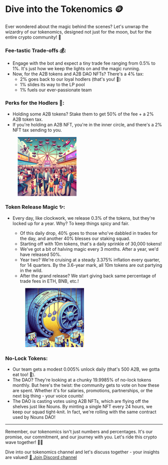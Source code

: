 # Dive into the Tokenomics 🪙

Ever wondered about the magic behind the scenes? Let's unwrap the wizardry of our tokenomics, designed not just for the moon, but for the entire crypto community! 🌌

### **Fee-tastic Trade-offs** 💰:

* Engage with the bot and expect a tiny trade fee ranging from 0.5% to 1%. It's just how we keep the lights on and the magic running.
* Now, for the A2B tokens and A2B DAO NFTs? There's a 4% tax:
  * 2% goes back to our loyal hodlers (that's you! 🥳)
  * 1% slides its way to the LP pool
  * 1% fuels our ever-passionate team

### **Perks for the Hodlers** 🎉:

* Holding some A2B tokens? Stake them to get 50% of the fee + a 2% A2B token tax.
* If you're holding an A2B NFT, you're in the inner circle, and there's a 2% NFT tax sending to you.

<figure><img src=".gitbook/assets/eshrse.png" alt="" width="188"><figcaption></figcaption></figure>

### **Token Release Magic** ✨:

*   Every day, like clockwork, we release 0.3% of the tokens, but they're locked up for a year. Why? To keep things spicy and fair.

    * Of this daily drop, 40% goes to those who've dabbled in trades for the day, and another 40% blesses our staking squad.
    * Starting off with 10m tokens, that's a daily sprinkle of 30,000 tokens!
    * We've got a bit of halving magic every 3 months. After a year, we'd have released 50%.
    * Year two? We're cruising at a steady 3.375% inflation every quarter, for 14 quarters. By the 3.6-year mark, all 10m tokens are out partying in the wild.
    * After the grand release? We start giving back same percentage of trade fees in ETH, BNB, etc.!



    <figure><img src=".gitbook/assets/daoddd.png" alt="" width="188"><figcaption></figcaption></figure>

### **No-Lock Tokens**:

* Our team gets a modest 0.005% unlock daily (that's 500 A2B, we gotta eat too! 🍕).
* The DAO? They're looking at a chunky 19.9985% of no-lock tokens monthly. But here's the twist: the community gets to vote on how these are spent. Whether it's for salaries, promotions, partnerships, or the next big thing - your voice counts!
* The DAO is casting votes using A2B NFTs, which are flying off the shelves just like Nouns. By minting a single NFT every 24 hours, we keep our squad tight-knit. In fact, we're rolling with the same contract used by Nouns DAO!

***

Remember, our tokenomics isn't just numbers and percentages. It's our promise, our commitment, and our journey with you. Let's ride this crypto wave together! 🚀🌊



Dive into our tokenomics channel and let's discuss together - your insights are valued! [🌟 Join Discord channel](https://discord.gg/PF5pqyVd3a)
